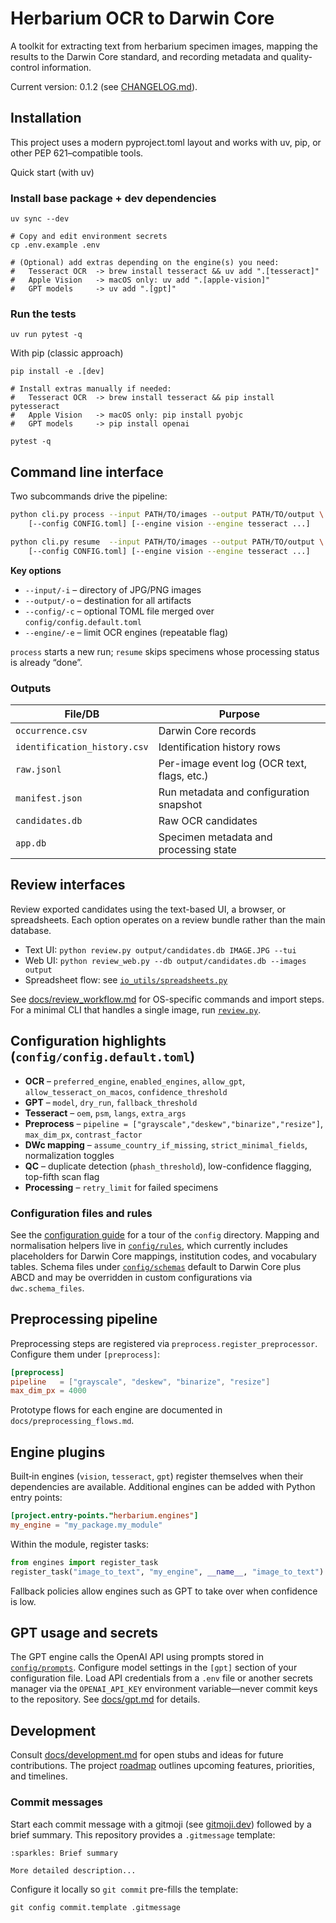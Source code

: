 # Herbarium OCR to Darwin Core

A toolkit for extracting text from herbarium specimen images, mapping the results to the Darwin Core standard, and recording metadata and quality-control information.

Current version: 0.1.2 (see [CHANGELOG.md](CHANGELOG.md)).

## Installation

This project uses a modern pyproject.toml layout and works with uv, pip, or other PEP 621–compatible tools.

Quick start (with uv)

### Install base package + dev dependencies
```
uv sync --dev

# Copy and edit environment secrets
cp .env.example .env

# (Optional) add extras depending on the engine(s) you need:
#   Tesseract OCR  -> brew install tesseract && uv add ".[tesseract]"
#   Apple Vision   -> macOS only: uv add ".[apple-vision]"
#   GPT models     -> uv add ".[gpt]"
```

### Run the tests
```
uv run pytest -q
```

With pip (classic approach)
```
pip install -e .[dev]

# Install extras manually if needed:
#   Tesseract OCR  -> brew install tesseract && pip install pytesseract
#   Apple Vision   -> macOS only: pip install pyobjc
#   GPT models     -> pip install openai

pytest -q
```


## Command line interface

Two subcommands drive the pipeline:

```bash
python cli.py process --input PATH/TO/images --output PATH/TO/output \
    [--config CONFIG.toml] [--engine vision --engine tesseract ...]

python cli.py resume  --input PATH/TO/images --output PATH/TO/output \
    [--config CONFIG.toml] [--engine vision --engine tesseract ...]
```

**Key options**

- `--input/-i`   – directory of JPG/PNG images
- `--output/-o`  – destination for all artifacts
- `--config/-c`  – optional TOML file merged over `config/config.default.toml`
- `--engine/-e`  – limit OCR engines (repeatable flag)

`process` starts a new run; `resume` skips specimens whose processing status is already “done”.

### Outputs

| File/DB                    | Purpose                                   |
|----------------------------|-------------------------------------------|
| `occurrence.csv`           | Darwin Core records                       |
| `identification_history.csv` | Identification history rows              |
| `raw.jsonl`                | Per-image event log (OCR text, flags, etc.) |
| `manifest.json`            | Run metadata and configuration snapshot   |
| `candidates.db`            | Raw OCR candidates                        |
| `app.db`                   | Specimen metadata and processing state    |

## Review interfaces

Review exported candidates using the text-based UI, a browser, or spreadsheets. Each option operates on a review bundle rather than the main database.

- Text UI: `python review.py output/candidates.db IMAGE.JPG --tui`
- Web UI: `python review_web.py --db output/candidates.db --images output`
- Spreadsheet flow: see [`io_utils/spreadsheets.py`](io_utils/spreadsheets.py)

See [docs/review_workflow.md](docs/review_workflow.md) for OS-specific commands and import steps. For a minimal CLI that handles a single image, run [`review.py`](review.py).

## Configuration highlights (`config/config.default.toml`)

- **OCR** – `preferred_engine`, `enabled_engines`, `allow_gpt`, `allow_tesseract_on_macos`, `confidence_threshold`
- **GPT** – `model`, `dry_run`, `fallback_threshold`
- **Tesseract** – `oem`, `psm`, `langs`, `extra_args`
- **Preprocess** – `pipeline = ["grayscale","deskew","binarize","resize"]`, `max_dim_px`, `contrast_factor`
- **DWc mapping** – `assume_country_if_missing`, `strict_minimal_fields`, normalization toggles
- **QC** – duplicate detection (`phash_threshold`), low-confidence flagging, top-fifth scan flag
- **Processing** – `retry_limit` for failed specimens

### Configuration files and rules

See the [configuration guide](docs/configuration.md) for a tour of the `config`
directory. Mapping and normalisation helpers live in
[`config/rules`](config/rules), which currently includes placeholders for
Darwin Core mappings, institution codes, and vocabulary tables. Schema files
under [`config/schemas`](config/schemas) default to Darwin Core plus ABCD and
may be overridden in custom configurations via `dwc.schema_files`.

## Preprocessing pipeline

Preprocessing steps are registered via `preprocess.register_preprocessor`. Configure them under `[preprocess]`:

```toml
[preprocess]
pipeline   = ["grayscale", "deskew", "binarize", "resize"]
max_dim_px = 4000
```

Prototype flows for each engine are documented in `docs/preprocessing_flows.md`.

## Engine plugins

Built‑in engines (`vision`, `tesseract`, `gpt`) register themselves when their dependencies are available. Additional engines can be added with Python entry points:

```toml
[project.entry-points."herbarium.engines"]
my_engine = "my_package.my_module"
```

Within the module, register tasks:

```python
from engines import register_task
register_task("image_to_text", "my_engine", __name__, "image_to_text")
```

Fallback policies allow engines such as GPT to take over when confidence is low.

## GPT usage and secrets

The GPT engine calls the OpenAI API using prompts stored in
[`config/prompts`](config/prompts). Configure model settings in the
`[gpt]` section of your configuration file. Load API credentials from a
`.env` file or another secrets manager via the `OPENAI_API_KEY` environment
variable—never commit keys to the repository. See [docs/gpt.md](docs/gpt.md)
for details.

## Development

Consult [docs/development.md](docs/development.md) for open stubs and ideas for
future contributions. The project [roadmap](docs/roadmap.md) outlines upcoming
features, priorities, and timelines.

### Commit messages

Start each commit message with a gitmoji (see [gitmoji.dev](https://gitmoji.dev)) followed by a brief summary. This repository provides a `.gitmessage` template:

```
:sparkles: Brief summary

More detailed description...
```

Configure it locally so `git commit` pre-fills the template:

```
git config commit.template .gitmessage
```
